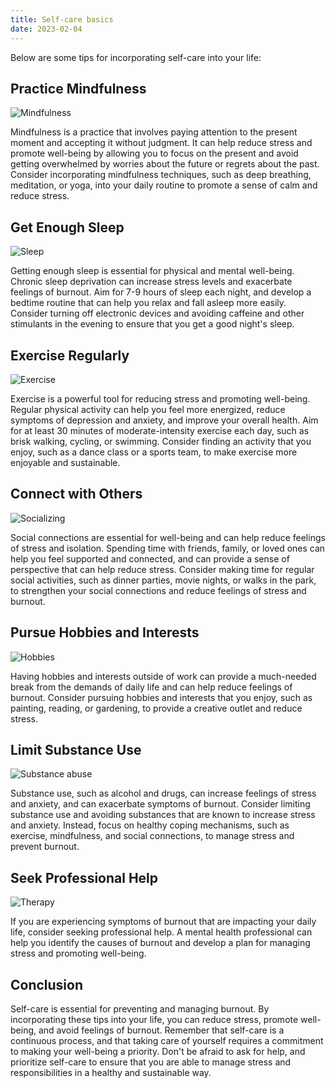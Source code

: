 ```yaml
---
title: Self-care basics
date: 2023-02-04
---
```


Below are some tips for incorporating self-care into your life:

## Practice Mindfulness

![Mindfulness](/antiburn/img/self-care_mindfulness.jpg)

Mindfulness is a practice that involves paying attention to the present moment and accepting it without judgment. It can help reduce stress and promote well-being by allowing you to focus on the present and avoid getting overwhelmed by worries about the future or regrets about the past. Consider incorporating mindfulness techniques, such as deep breathing, meditation, or yoga, into your daily routine to promote a sense of calm and reduce stress.

## Get Enough Sleep

![Sleep](/antiburn/img/self-care_sleep.webp)

Getting enough sleep is essential for physical and mental well-being. Chronic sleep deprivation can increase stress levels and exacerbate feelings of burnout. Aim for 7-9 hours of sleep each night, and develop a bedtime routine that can help you relax and fall asleep more easily. Consider turning off electronic devices and avoiding caffeine and other stimulants in the evening to ensure that you get a good night's sleep.

## Exercise Regularly

![Exercise](/antiburn/img/self-care_exercise.webp)

Exercise is a powerful tool for reducing stress and promoting well-being. Regular physical activity can help you feel more energized, reduce symptoms of depression and anxiety, and improve your overall health. Aim for at least 30 minutes of moderate-intensity exercise each day, such as brisk walking, cycling, or swimming. Consider finding an activity that you enjoy, such as a dance class or a sports team, to make exercise more enjoyable and sustainable.

## Connect with Others

![Socializing](/antiburn/img/self-care_socializing.jpg)

Social connections are essential for well-being and can help reduce feelings of stress and isolation. Spending time with friends, family, or loved ones can help you feel supported and connected, and can provide a sense of perspective that can help reduce stress. Consider making time for regular social activities, such as dinner parties, movie nights, or walks in the park, to strengthen your social connections and reduce feelings of stress and burnout.

## Pursue Hobbies and Interests

![Hobbies](/antiburn/img/self-care_hobby.jpg)

Having hobbies and interests outside of work can provide a much-needed break from the demands of daily life and can help reduce feelings of burnout. Consider pursuing hobbies and interests that you enjoy, such as painting, reading, or gardening, to provide a creative outlet and reduce stress.

## Limit Substance Use

![Substance abuse](/antiburn/img/self-care_substance_abuse.jpg)

Substance use, such as alcohol and drugs, can increase feelings of stress and anxiety, and can exacerbate symptoms of burnout. Consider limiting substance use and avoiding substances that are known to increase stress and anxiety. Instead, focus on healthy coping mechanisms, such as exercise, mindfulness, and social connections, to manage stress and prevent burnout.

## Seek Professional Help

![Therapy](/antiburn/img/self-care_therapy.jpg)

If you are experiencing symptoms of burnout that are impacting your daily life, consider seeking professional help. A mental health professional can help you identify the causes of burnout and develop a plan for managing stress and promoting well-being.

## Conclusion

Self-care is essential for preventing and managing burnout. By incorporating these tips into your life, you can reduce stress, promote well-being, and avoid feelings of burnout. Remember that self-care is a continuous process, and that taking care of yourself requires a commitment to making your well-being a priority. Don't be afraid to ask for help, and prioritize self-care to ensure that you are able to manage stress and responsibilities in a healthy and sustainable way.
